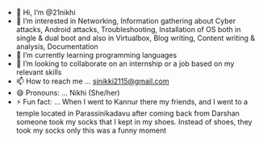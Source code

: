 - 👋 Hi, I’m @21nikhi
- 👀 I’m interested in Networking, Information gathering about Cyber attacks, Android attacks, Troubleshooting, Installation of OS both in single & dual boot and also in Virtualbox, Blog writing, Content writing & analysis, Documentation 
- 🌱 I’m currently learning programming languages
- 💞️ I’m looking to collaborate on an internship or a job based on my relevant skills
- 📫 How to reach me ... sjnikki2115@gmail.com 
- 😄 Pronouns: ... Nikhi (She/her)
- ⚡ Fun fact: ... When I went to Kannur there my friends, and I went to a temple located in Parassinikadavu after coming back from Darshan someone took my socks that I kept in my shoes. Instead of shoes, they took my socks only this was a funny moment

<!---
21nikhi/21nikhi is a ✨ special ✨ repository because its `README.md` (this file) appears on your GitHub profile.
You can click the Preview link to take a look at your changes.
--->
